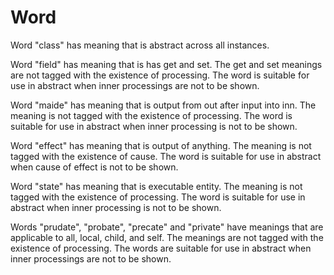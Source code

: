 # Word

Word "class" has meaning that is abstract across all instances.

Word "field" has meaning that is has get and set.
The get and set meanings are not tagged with the existence of processing.
The word is suitable for use in abstract when inner processings are not to be shown.

Word "maide" has meaning that is output from out after input into inn.
The meaning is not tagged with the existence of processing.
The word is suitable for use in abstract when inner processing is not to be shown.

Word "effect" has meaning that is output of anything.
The meaning is not tagged with the existence of cause.
The word is suitable for use in abstract when cause of effect is not to be shown.

Word "state" has meaning that is executable entity.
The meaning is not tagged with the existence of processing.
The word is suitable for use in abstract when inner processing is not to be shown.

Words "prudate", "probate", "precate" and "private" have meanings that are applicable
to all, local, child, and self.
The meanings are not tagged with the existence of processing.
The words are suitable for use in abstract when inner processings are not to be shown.